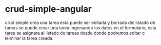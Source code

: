 # crud-simple-angular
crud simple crea una tarea esta puede ser editada y borrada del listado de tareas
se puede crear una tarea ingresando los datos en el formulario, esta tarea se asignara
al listado de tareas desde donde podremos editar o leiminar la tarea creada.
